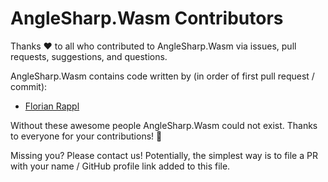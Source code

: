 # AngleSharp.Wasm Contributors

Thanks :heart: to all who contributed to AngleSharp.Wasm via issues, pull requests, suggestions, and questions.

AngleSharp.Wasm contains code written by (in order of first pull request / commit):

* [Florian Rappl](https://github.com/FlorianRappl)

Without these awesome people AngleSharp.Wasm could not exist. Thanks to everyone for your contributions! :beers:

Missing you? Please contact us! Potentially, the simplest way is to file a PR with your name / GitHub profile link added to this file.
